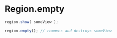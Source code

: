 # Region.empty

```javascript
region.show( someView );

region.empty(); // removes and destroys someView
```